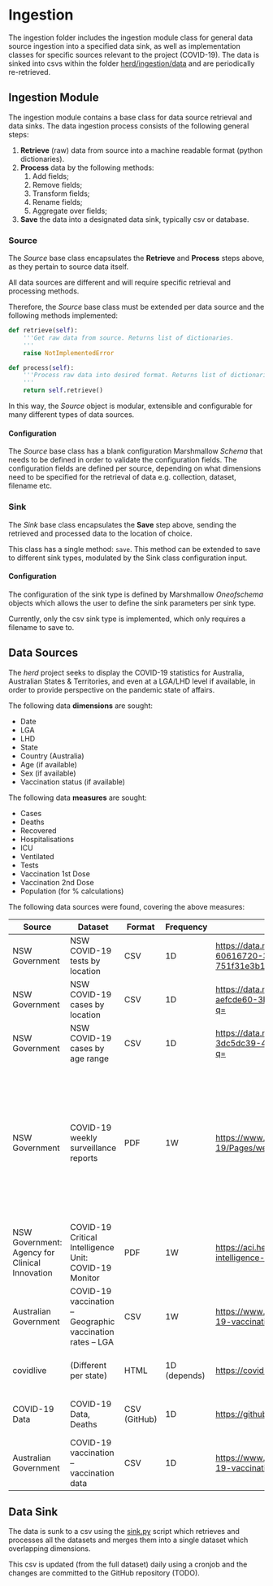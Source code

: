 # Ingestion

The ingestion folder includes the ingestion module class for general data source ingestion into a specified data sink, as well as implementation classes for specific sources relevant to the project (COVID-19). The data is sinked into csvs within the folder [herd/ingestion/data](herd/ingestion/data) and are periodically re-retrieved.

## Ingestion Module

The ingestion module contains a base class for data source retrieval and data sinks. The data ingestion process consists of the following general steps:
1. **Retrieve** (raw) data from source into a machine readable format (python dictionaries).
2. **Process** data by the following methods:
    1. Add fields;
    2. Remove fields;
    3. Transform fields;
    4. Rename fields;
    5. Aggregate over fields;
3. **Save** the data into a designated data sink, typically csv or database.

### Source

The *Source* base class encapsulates the **Retrieve** and **Process** steps above, as they pertain to source data itself.

All data sources are different and will require specific retrieval and processing methods.

Therefore, the *Source* base class must be extended per data source and the following methods implemented:

```python
def retrieve(self):
    '''Get raw data from source. Returns list of dictionaries.
    '''
    raise NotImplementedError

def process(self):
    '''Process raw data into desired format. Returns list of dictionaries.
    '''
    return self.retrieve()
```

In this way, the *Source* object is modular, extensible and configurable for many different types of data sources.

#### Configuration

The *Source* base class has a blank configuration Marshmallow *Schema* that needs to be defined in order to validate the configuration fields. The configuration fields are defined per source, depending on what dimensions need to be specified for the retrieval of data e.g. collection, dataset, filename etc.

### Sink

The *Sink* base class encapsulates the **Save** step above, sending the retrieved and processed data to the location of choice.

This class has a single method: `save`. This method can be extended to save to different sink types, modulated by the Sink class configuration input.

#### Configuration

The configuration of the sink type is defined by Marshmallow *Oneofschema* objects which allows the user to define the sink parameters per sink type.

Currently, only the csv sink type is implemented, which only requires a filename to save to.

## Data Sources

The *herd* project seeks to display the COVID-19 statistics for Australia, Australian States & Territories, and even at a LGA/LHD level if available, in order to provide perspective on the pandemic state of affairs.

The following data **dimensions** are sought:
- Date
- LGA
- LHD
- State
- Country (Australia)
- Age (if available)
- Sex (if available)
- Vaccination status (if available)

The following data **measures** are sought:
- Cases
- Deaths
- Recovered
- Hospitalisations
- ICU
- Ventilated
- Tests
- Vaccination 1st Dose
- Vaccination 2nd Dose
- Population (for % calculations)

The following data sources were found, covering the above measures:

| Source                                         | Dataset                                                   | Format       | Frequency    | Link                                                         | Dimensions                                                   | Measures                                                     | Ingested |
| ---------------------------------------------- | --------------------------------------------------------- | ------------ | ------------ | ------------------------------------------------------------ | ------------------------------------------------------------ | ------------------------------------------------------------ | -------- |
| NSW Government                                 | NSW COVID-19 tests by location                            | CSV          | 1D           | https://data.nsw.gov.au/search/dataset/ds-nsw-ckan-60616720-3c60-4c52-b499-751f31e3b132/details?q= | Date, Postcode, LGA, LHD                                     | Test Count                                                   | Y        |
| NSW Government                                 | NSW COVID-19 cases by location                            | CSV          | 1D           | https://data.nsw.gov.au/search/dataset/ds-nsw-ckan-aefcde60-3b0c-4bc0-9af1-6fe652944ec2/details?q= | Date, Postcode, LGA, LHD                                     | Case Count (Aggregated)                                      | Y        |
| NSW Government                                 | NSW COVID-19 cases by age range                           | CSV          | 1D           | https://data.nsw.gov.au/search/dataset/ds-nsw-ckan-3dc5dc39-40b4-4ee9-8ec6-2d862a916dcf/details?q= | Location (NSW), Date, Age Group                              | Case Count (Aggregated)                                      | N        |
| NSW Government                                 | COVID-19 weekly surveillance reports                      | PDF          | 1W           | https://www.health.nsw.gov.au/Infectious/covid-19/Pages/weekly-reports.aspx | Location (NSW), Date, Age, Sex, Vaccination Status, Source Acquired, Indigenous, Health Care Workers, Correctional Setting, Aged Care workers | Case, Hospitalisations, Deaths                               | N        |
| NSW Government: Agency for Clinical Innovation | COVID-19 Critical Intelligence Unit: COVID-19 Monitor     | PDF          | 1W           | https://aci.health.nsw.gov.au/covid-19/critical-intelligence-unit/monitor | Location (NSW), Vaccination Status                           | Average Daily Cases/Deaths, Hospitalisation, ICU, Rates Per Million | N        |
| Australian Government                          | COVID-19 vaccination – Geographic vaccination rates – LGA | CSV          | 1W           | https://www.health.gov.au/resources/collections/covid-19-vaccination-geographic-vaccination-rates-lga | LGA, State, Date                                             | Dose 1 %, Dose 2 %, Population                               | Y        |
| covidlive                                      | (Different per state)                                     | HTML         | 1D (depends) | https://covidlive.com.au/nsw                                 | States                                                       | Cases, Vaccinations, Tests, Hospitalised                     | N        |
| COVID-19 Data                                  | COVID-19 Data, Deaths                                     | CSV (GitHub) | 1D           | https://github.com/M3IT/COVID-19_Data                        | Date, State, Age Group (deaths)                              | Cases, Deaths, Hospitalisations, ICU, Vent, Vaccination      | Y        |
| Australian Government                          | COVID-19 vaccination – vaccination data                   | CSV          | 1D           | https://www.health.gov.au/resources/collections/covid-19-vaccination-vaccination-data | Date, State, Age Group, Sex                                  | 1st Dose, 2nd Dose                                           | Y        |

## Data Sink
The data is sunk to a csv using the [sink.py](herd/ingestion/sink.py) script which retrieves and processes all the datasets and merges them into a single dataset which overlapping dimensions.

This csv is updated (from the full dataset) daily using a cronjob and the changes are committed to the GitHub repository (TODO).

